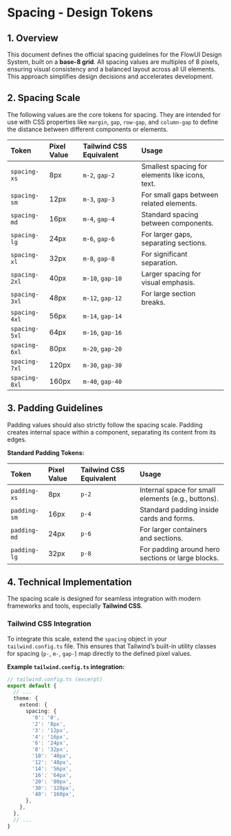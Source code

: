 # Spacing - Design Tokens

## 1. Overview

This document defines the official spacing guidelines for the FlowUI Design System, built on a **base-8 grid**. All spacing values are multiples of 8 pixels, ensuring visual consistency and a balanced layout across all UI elements. This approach simplifies design decisions and accelerates development.

## 2. Spacing Scale

The following values are the core tokens for spacing. They are intended for use with CSS properties like `margin`, `gap`, `row-gap`, and `column-gap` to define the distance between different components or elements.

| Token     | Pixel Value | Tailwind CSS Equivalent | Usage                                         |
| :-------- | :---------- | :---------------------- | :-------------------------------------------- |
| `spacing-xs`  | 8px         | `m-2`, `gap-2`          | Smallest spacing for elements like icons, text. |
| `spacing-sm`  | 12px        | `m-3`, `gap-3`          | For small gaps between related elements.      |
| `spacing-md`  | 16px        | `m-4`, `gap-4`          | Standard spacing between components.          |
| `spacing-lg`  | 24px        | `m-6`, `gap-6`          | For larger gaps, separating sections.         |
| `spacing-xl`  | 32px        | `m-8`, `gap-8`          | For significant separation.                   |
| `spacing-2xl` | 40px        | `m-10`, `gap-10`        | Larger spacing for visual emphasis.           |
| `spacing-3xl` | 48px        | `m-12`, `gap-12`        | For large section breaks.                     |
| `spacing-4xl` | 56px        | `m-14`, `gap-14`        |                                               |
| `spacing-5xl` | 64px        | `m-16`, `gap-16`        |                                               |
| `spacing-6xl` | 80px        | `m-20`, `gap-20`        |                                               |
| `spacing-7xl` | 120px       | `m-30`, `gap-30`        |                                               |
| `spacing-8xl` | 160px       | `m-40`, `gap-40`        |                                               |

## 3. Padding Guidelines

Padding values should also strictly follow the spacing scale. Padding creates internal space within a component, separating its content from its edges.

**Standard Padding Tokens:**

| Token     | Pixel Value | Tailwind CSS Equivalent | Usage                                         |
| :-------- | :---------- | :---------------------- | :-------------------------------------------- |
| `padding-xs`  | 8px         | `p-2`                   | Internal space for small elements (e.g., buttons). |
| `padding-sm`  | 16px        | `p-4`                   | Standard padding inside cards and forms.      |
| `padding-md`  | 24px        | `p-6`                   | For larger containers and sections.           |
| `padding-lg`  | 32px        | `p-8`                   | For padding around hero sections or large blocks. |

## 4. Technical Implementation

The spacing scale is designed for seamless integration with modern frameworks and tools, especially **Tailwind CSS**.

### Tailwind CSS Integration

To integrate this scale, extend the `spacing` object in your `tailwind.config.ts` file. This ensures that Tailwind’s built-in utility classes for spacing (`p-`, `m-`, `gap-`) map directly to the defined pixel values.

**Example `tailwind.config.ts` integration:**

```typescript
// tailwind.config.ts (excerpt)
export default {
  // ...
  theme: {
    extend: {
      spacing: {
        '0': '0',
        '2': '8px',
        '3': '12px',
        '4': '16px',
        '6': '24px',
        '8': '32px',
        '10': '40px',
        '12': '48px',
        '14': '56px',
        '16': '64px',
        '20': '80px',
        '30': '120px',
        '40': '160px',
      },
    },
  },
  // ...
}